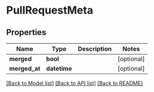 # PullRequestMeta

## Properties
Name | Type | Description | Notes
------------ | ------------- | ------------- | -------------
**merged** | **bool** |  | [optional]
**merged_at** | **datetime** |  | [optional]

[[Back to Model list]](../README.md#documentation-for-models) [[Back to API list]](../README.md#documentation-for-api-endpoints) [[Back to README]](../README.md)


